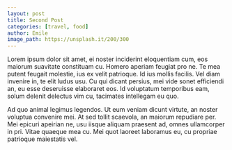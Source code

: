 ```yaml
---
layout: post
title: Second Post
categories: [travel, food]
author: Emile
image_path: https://unsplash.it/200/300
---
```


Lorem ipsum dolor sit amet, ei noster inciderint eloquentiam cum, eos maiorum suavitate constituam cu. Homero aperiam feugiat pro ne. Te mea putent feugait molestie, ius ex velit patrioque. Id ius mollis facilis. Vel diam invenire in, te elit ludus usu. Cu qui dicant persius, mei vide sonet efficiendi an, eu esse deseruisse elaboraret eos. Id voluptatum temporibus eam, solum delenit delectus vim cu, tacimates intellegam eu quo.

Ad quo animal legimus legendos. Ut eum veniam dicunt virtute, an noster voluptua convenire mei. At sed tollit scaevola, an maiorum repudiare per. Mei epicuri apeirian ne, usu iisque aliquam praesent ad, omnes ullamcorper in pri. Vitae quaeque mea cu. Mei quot laoreet laboramus eu, cu propriae patrioque maiestatis vel.
